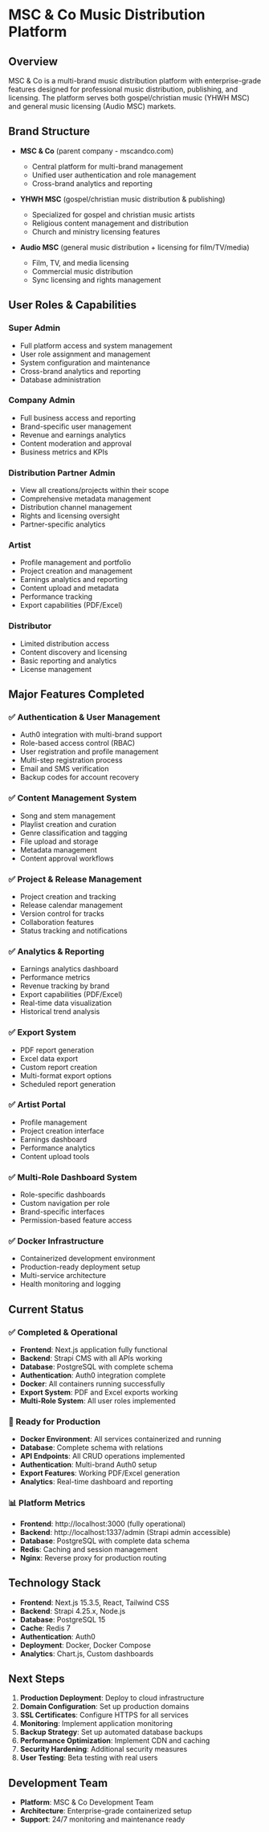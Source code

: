 # MSC & Co Music Distribution Platform

## Overview
MSC & Co is a multi-brand music distribution platform with enterprise-grade features designed for professional music distribution, publishing, and licensing. The platform serves both gospel/christian music (YHWH MSC) and general music licensing (Audio MSC) markets.

## Brand Structure
- **MSC & Co** (parent company - mscandco.com)
  - Central platform for multi-brand management
  - Unified user authentication and role management
  - Cross-brand analytics and reporting

- **YHWH MSC** (gospel/christian music distribution & publishing)
  - Specialized for gospel and christian music artists
  - Religious content management and distribution
  - Church and ministry licensing features

- **Audio MSC** (general music distribution + licensing for film/TV/media)
  - Film, TV, and media licensing
  - Commercial music distribution
  - Sync licensing and rights management

## User Roles & Capabilities

### Super Admin
- Full platform access and system management
- User role assignment and management
- System configuration and maintenance
- Cross-brand analytics and reporting
- Database administration

### Company Admin
- Full business access and reporting
- Brand-specific user management
- Revenue and earnings analytics
- Content moderation and approval
- Business metrics and KPIs

### Distribution Partner Admin
- View all creations/projects within their scope
- Comprehensive metadata management
- Distribution channel management
- Rights and licensing oversight
- Partner-specific analytics

### Artist
- Profile management and portfolio
- Project creation and management
- Earnings analytics and reporting
- Content upload and metadata
- Performance tracking
- Export capabilities (PDF/Excel)

### Distributor
- Limited distribution access
- Content discovery and licensing
- Basic reporting and analytics
- License management

## Major Features Completed

### ✅ Authentication & User Management
- Auth0 integration with multi-brand support
- Role-based access control (RBAC)
- User registration and profile management
- Multi-step registration process
- Email and SMS verification
- Backup codes for account recovery

### ✅ Content Management System
- Song and stem management
- Playlist creation and curation
- Genre classification and tagging
- File upload and storage
- Metadata management
- Content approval workflows

### ✅ Project & Release Management
- Project creation and tracking
- Release calendar management
- Version control for tracks
- Collaboration features
- Status tracking and notifications

### ✅ Analytics & Reporting
- Earnings analytics dashboard
- Performance metrics
- Revenue tracking by brand
- Export capabilities (PDF/Excel)
- Real-time data visualization
- Historical trend analysis

### ✅ Export System
- PDF report generation
- Excel data export
- Custom report creation
- Multi-format export options
- Scheduled report generation

### ✅ Artist Portal
- Profile management
- Project creation interface
- Earnings dashboard
- Performance analytics
- Content upload tools

### ✅ Multi-Role Dashboard System
- Role-specific dashboards
- Custom navigation per role
- Brand-specific interfaces
- Permission-based feature access

### ✅ Docker Infrastructure
- Containerized development environment
- Production-ready deployment setup
- Multi-service architecture
- Health monitoring and logging

## Current Status

### ✅ Completed & Operational
- **Frontend**: Next.js application fully functional
- **Backend**: Strapi CMS with all APIs working
- **Database**: PostgreSQL with complete schema
- **Authentication**: Auth0 integration complete
- **Docker**: All containers running successfully
- **Export System**: PDF and Excel exports working
- **Multi-Role System**: All user roles implemented

### 🚀 Ready for Production
- **Docker Environment**: All services containerized and running
- **Database**: Complete schema with relations
- **API Endpoints**: All CRUD operations implemented
- **Authentication**: Multi-brand Auth0 setup
- **Export Features**: Working PDF/Excel generation
- **Analytics**: Real-time dashboard and reporting

### 📊 Platform Metrics
- **Frontend**: http://localhost:3000 (fully operational)
- **Backend**: http://localhost:1337/admin (Strapi admin accessible)
- **Database**: PostgreSQL with complete data schema
- **Redis**: Caching and session management
- **Nginx**: Reverse proxy for production routing

## Technology Stack
- **Frontend**: Next.js 15.3.5, React, Tailwind CSS
- **Backend**: Strapi 4.25.x, Node.js
- **Database**: PostgreSQL 15
- **Cache**: Redis 7
- **Authentication**: Auth0
- **Deployment**: Docker, Docker Compose
- **Analytics**: Chart.js, Custom dashboards

## Next Steps
1. **Production Deployment**: Deploy to cloud infrastructure
2. **Domain Configuration**: Set up production domains
3. **SSL Certificates**: Configure HTTPS for all services
4. **Monitoring**: Implement application monitoring
5. **Backup Strategy**: Set up automated database backups
6. **Performance Optimization**: Implement CDN and caching
7. **Security Hardening**: Additional security measures
8. **User Testing**: Beta testing with real users

## Development Team
- **Platform**: MSC & Co Development Team
- **Architecture**: Enterprise-grade containerized setup
- **Support**: 24/7 monitoring and maintenance ready 
